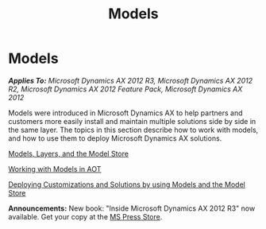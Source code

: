 ﻿---
title: Models
TOCTitle: Models
ms:assetid: aa3a264c-3e22-4787-bcd2-49e5c269357e
ms:mtpsurl: https://msdn.microsoft.com/en-us/library/Hh353677(v=AX.60)
ms:contentKeyID: 36806231
ms.date: 05/18/2015
mtps_version: v=AX.60
---

# Models 


_**Applies To:** Microsoft Dynamics AX 2012 R3, Microsoft Dynamics AX 2012 R2, Microsoft Dynamics AX 2012 Feature Pack, Microsoft Dynamics AX 2012_

Models were introduced in Microsoft Dynamics AX to help partners and customers more easily install and maintain multiple solutions side by side in the same layer. The topics in this section describe how to work with models, and how to use them to deploy Microsoft Dynamics AX solutions.

[Models, Layers, and the Model Store](models-layers-and-the-model-store.md)

[Working with Models in AOT](working-with-models-in-aot.md)

[Deploying Customizations and Solutions by using Models and the Model Store](deploying-customizations-and-solutions-by-using-models-and-the-model-store.md)

  
**Announcements:** New book: "Inside Microsoft Dynamics AX 2012 R3" now available. Get your copy at the [MS Press Store](https://www.microsoftpressstore.com/store/inside-microsoft-dynamics-ax-2012-r3-9780735685109).

